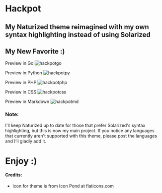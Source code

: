 # Hackpot
## My Naturized theme reimagined with my own syntax highlighting instead of using Solarized
## My New Favorite :)

Preview in Go
![hackpotgo](https://github.com/wwmyers/hackpot/raw/master/images/hackpotgo.png)

Preview in Python
![hackpotpy](https://github.com/wwmyers/hackpot/raw/master/images/hackpotpy.png)

Preview in PHP
![hackpotphp](https://github.com/wwmyers/hackpot/raw/master/images/hackpotphp.png)

Preview in CSS
![hackpotcss](https://github.com/wwmyers/hackpot/raw/master/images/hackpotcss.png)

Preview in Markdown
![hackpotmd](https://github.com/wwmyers/hackpot/raw/master/images/hackpotmd.png)

### Note:

I'll keep Naturized up to date for those that prefer Solarized's syntax highlighting, but this is now my main project. If you notice any languages that currently aren't supported with this theme, please post the languages and I'll gladly add it.

# Enjoy :)

#### Credits:
* Icon for theme is from Icon Pond at flaticons.com
<!--shift+cmd+v to preview-->